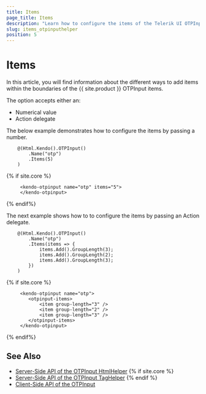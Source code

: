 ```yaml
---
title: Items
page_title: Items
description: "Learn how to configure the items of the Telerik UI OTPInput for {{ site.framework }}."
slug: items_otpinputhelper
position: 5
---
```


# Items

In this article, you will find information about the different ways to add items within the boundaries of the {{ site.product }} OTPInput items. 

The option accepts either an:

* Numerical value
* Action delegate

The below example demonstrates how to configure the items by passing a number. 

```HtmlHelper
    @(Html.Kendo().OTPInput()
        .Name("otp")
        .Items(5)
    )
```
{% if site.core %}
```TagHelper
     <kendo-otpinput name="otp" items="5">
     </kendo-otpinput>
```
{% endif%}

The next example shows how to to configure the items by passing an Action delegate.

```HtmlHelper
    @(Html.Kendo().OTPInput()
        .Name("otp")
        .Items(items => {
            items.Add().GroupLength(3);
            items.Add().GroupLength(2);
            items.Add().GroupLength(3);
        })
    )
```
{% if site.core %}
```TagHelper
     <kendo-otpinput name="otp">
        <otpinput-items>
            <item group-length="3" />
            <item group-length="2" />
            <item group-length="3" />
        </otpinput-items>
     </kendo-otpinput>
```
{% endif%}

## See Also

* [Server-Side API of the OTPInput HtmlHelper](/api/otpinput)
{% if site.core %}
* [Server-Side API of the OTPInput TagHelper](/api/taghelpers/otpinput)
{% endif %}
* [Client-Side API of the OTPInput](https://docs.telerik.com/kendo-ui/api/javascript/ui/otpinput)
